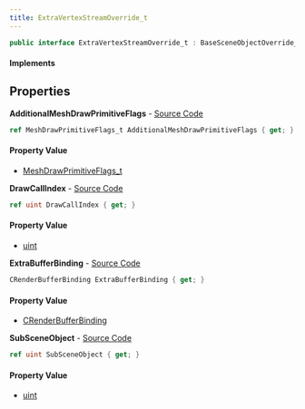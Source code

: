 ```yaml
---
title: ExtraVertexStreamOverride_t
---
```


```csharp
public interface ExtraVertexStreamOverride_t : BaseSceneObjectOverride_t, ISchemaClass<BaseSceneObjectOverride_t>, ISchemaClass<ExtraVertexStreamOverride_t>, ISchemaField, ISchemaClass, INativeHandle
```

#### Implements

## Properties

**AdditionalMeshDrawPrimitiveFlags** - [Source Code](https://github.com/swiftly-solution/swiftlys2/blob/main/managed/src/SwiftlyS2.Generated/Schemas/Interfaces/ExtraVertexStreamOverride_t.cs#L20)

```csharp
ref MeshDrawPrimitiveFlags_t AdditionalMeshDrawPrimitiveFlags { get; }
```

#### Property Value

- [MeshDrawPrimitiveFlags_t](/docs/api/shared/schemadefinitions/meshdrawprimitiveflags_t)

**DrawCallIndex** - [Source Code](https://github.com/swiftly-solution/swiftlys2/blob/main/managed/src/SwiftlyS2.Generated/Schemas/Interfaces/ExtraVertexStreamOverride_t.cs#L18)

```csharp
ref uint DrawCallIndex { get; }
```

#### Property Value

- [uint](https://learn.microsoft.com/dotnet/api/system.uint32)

**ExtraBufferBinding** - [Source Code](https://github.com/swiftly-solution/swiftlys2/blob/main/managed/src/SwiftlyS2.Generated/Schemas/Interfaces/ExtraVertexStreamOverride_t.cs#L22)

```csharp
CRenderBufferBinding ExtraBufferBinding { get; }
```

#### Property Value

- [CRenderBufferBinding](/docs/api/shared/schemadefinitions/crenderbufferbinding)

**SubSceneObject** - [Source Code](https://github.com/swiftly-solution/swiftlys2/blob/main/managed/src/SwiftlyS2.Generated/Schemas/Interfaces/ExtraVertexStreamOverride_t.cs#L16)

```csharp
ref uint SubSceneObject { get; }
```

#### Property Value

- [uint](https://learn.microsoft.com/dotnet/api/system.uint32)

